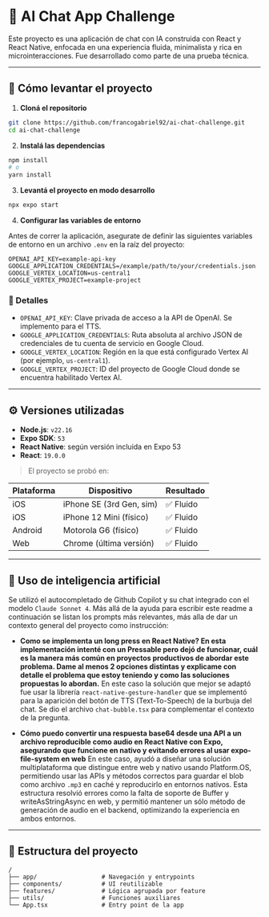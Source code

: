 # 🧠 AI Chat App Challenge

Este proyecto es una aplicación de chat con IA construida con React y React Native, enfocada en una experiencia fluida, minimalista y rica en microinteracciones. Fue desarrollado como parte de una prueba técnica.

---

## 🚀 Cómo levantar el proyecto

1. **Cloná el repositorio**

```bash
git clone https://github.com/francogabriel92/ai-chat-challenge.git
cd ai-chat-challenge
```

2. **Instalá las dependencias**

```bash
npm install
# o
yarn install
```

3. **Levantá el proyecto en modo desarrollo**

```bash
npx expo start
```

4. **Configurar las variables de entorno**

Antes de correr la aplicación, asegurate de definir las siguientes variables de entorno en un archivo `.env` en la raíz del proyecto:

```dotenv
OPENAI_API_KEY=example-api-key
GOOGLE_APPLICATION_CREDENTIALS=/example/path/to/your/credentials.json
GOOGLE_VERTEX_LOCATION=us-central1
GOOGLE_VERTEX_PROJECT=example-project
```

### 📌 Detalles

- `OPENAI_API_KEY`: Clave privada de acceso a la API de OpenAI. Se implemento para el TTS.
- `GOOGLE_APPLICATION_CREDENTIALS`: Ruta absoluta al archivo JSON de credenciales de tu cuenta de servicio en Google Cloud.
- `GOOGLE_VERTEX_LOCATION`: Región en la que está configurado Vertex AI (por ejemplo, `us-central1`).
- `GOOGLE_VERTEX_PROJECT`: ID del proyecto de Google Cloud donde se encuentra habilitado Vertex AI.

---

## ⚙️ Versiones utilizadas

- **Node.js**: `v22.16`
- **Expo SDK**: `53`
- **React Native**: según versión incluida en Expo 53
- **React**: `19.0.0`

> El proyecto se probó en:

| Plataforma | Dispositivo              | Resultado |
| ---------- | ------------------------ | --------- |
| iOS        | iPhone SE (3rd Gen, sim) | ✅ Fluido |
| iOS        | iPhone 12 Mini (físico)  | ✅ Fluido |
| Android    | Motorola G6 (físico)     | ✅ Fluido |
| Web        | Chrome (última versión)  | ✅ Fluido |

---

## 🤖 Uso de inteligencia artificial

Se utilizó el autocompletado de Github Copilot y su chat integrado con el modelo `Claude Sonnet 4`. Más allá de la ayuda para escribir este readme a continuación se listan los prompts más relevantes, más alla de dar un contexto general del proyecto como instrucción:

- **Como se implementa un long press en React Native? En esta implementación intenté con un Pressable pero dejó de funcionar, cuál es la manera más común en proyectos productivos de abordar este problema. Dame al menos 2 opciones distintas y explicame con detalle el problema que estoy teniendo y como las soluciones propuestas lo abordan.**
  En este caso la solución que mejor se adaptó fue usar la librería `react-native-gesture-handler` que se implementó para la aparición del botón de TTS (Text-To-Speech) de la burbuja del chat. Se dio el archivo `chat-bubble.tsx` para complementar el contexto de la pregunta.

- **Cómo puedo convertir una respuesta base64 desde una API a un archivo reproducible como audio en React Native con Expo, asegurando que funcione en nativo y evitando errores al usar expo-file-system en web**
  En este caso, ayudó a diseñar una solución multiplataforma que distingue entre web y nativo usando Platform.OS, permitiendo usar las APIs y métodos correctos para guardar el blob como archivo `.mp3` en caché y reproducirlo en entornos nativos. Esta estructura resolvió errores como la falta de soporte de Buffer y writeAsStringAsync en web, y permitió mantener un sólo método de generación de audio en el backend, optimizando la experiencia en ambos entornos.

---

## 📂 Estructura del proyecto

```
/
├── app/                  # Navegación y entrypoints
├── components/           # UI reutilizable
├── features/             # Lógica agrupada por feature
├── utils/                # Funciones auxiliares
└── App.tsx               # Entry point de la app
```
